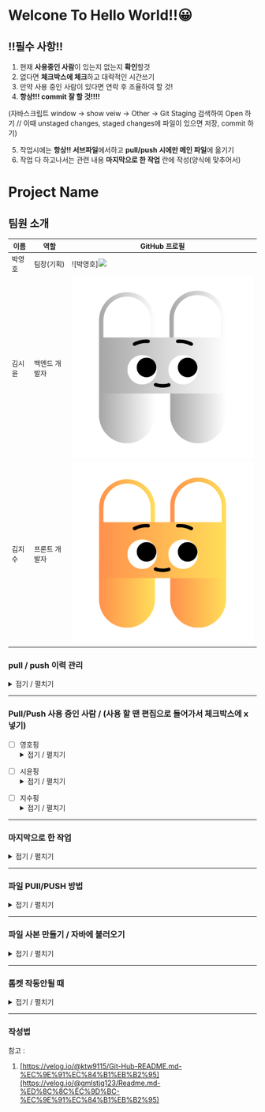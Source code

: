 # Welcone To Hello World!!😀
## ‼필수 사항‼
1. 현재 **사용중인 사람**이 있는지 없는지 **확인**할것
2. 없다면 **체크박스에 체크**하고 대략적인 시간쓰기
3. 만약 사용 중인 사람이 있다면 연락 후 조율하여 할 것!
4. **항상!!! commit 잘 할 것!!!!**

  (자바스크립트 window -> show veiw -> Other -> Git Staging 검색하여 Open 하기 // 이때 unstaged changes, staged changes에 파일이 있으면 저장, commit 하기)

5. 작업시에는 **항상!! 서브파일**에서하고 **pull/push 시에만 메인 파일**에 옮기기
6. 작업 다 하고나서는 관련 내용 **마지막으로 한 작업** 란에 작성(양식에 맞추어서)

# Project Name

## 팀원 소개

| 이름     | 역할           | GitHub 프로필                           |
|----------|----------------|-----------------------------------------|
| 박영호   | 팀장(기획)     | ![박영호]<img src="images/박영호.jpg" width="100px">     |
| 김시윤   | 백엔드 개발자   | ![김시윤](images/김시윤.png)     |
| 김지수   | 프론트 개발자   | ![김지수](images/김지수.png)      |



### pull / push 이력 관리
<details>
<summary>접기 / 펼치기</summary>

[2024-11-05 화]

1. 박영호 pull 20:00  
2. 김시윤 push 20:00  
3. 김지수 pull 20:00  

</details>


---  
### Pull/Push 사용 중인 사람 / (사용 할 땐 편집으로 들어가서 체크박스에 x 넣기)
- [ ] 영호핑 <details>
  <summary>접기 / 펼치기</summary>
  약 00:00 ~ 00:10
</details>


- [ ] 시윤핑 <details>
  <summary>접기 / 펼치기</summary>
  약 00:00 ~ 00:10
</details>


- [ ] 지수핑 <details>
  <summary>접기 / 펼치기</summary>
  약 00:00 ~ 00:10
</details>

---
### 마지막으로 한 작업
<details>
  <summary>접기 / 펼치기</summary>
  ex) 2024/10/21(월) 17:13 | 시윤핑 ==> ooo작업을 함

  1. 2024/10/21(월) 18:21 | 시윤핑 ==> 약 html 메인 파일 업로드 완료
  2. 2024/10/21(월) 18:21 | 시윤핑 ==> 약 21:40 ~ 23:40 | 다이나믹웹 프로젝트 메이븐으로 변경 => 실패... 이유 모름
  3. 2024/11/05(화) 19:53 | 시윤핑 ==> 이전 branch 삭제 및 최신 branck 업로드, 최신 홈페이지 업로드 파일 커밋 완료
  4. 2024/11/06(수) 09:32 | 시윤핑 ==> css 오류로 다시 커밋
  5. 2024/11/06(수) 18:00 | 영호핑 ==> 모두 커밋
  6. 2024/11/07(목) 09:00 | 시윤핑 ==> pull 받음
  7. 2024/11/07(목) 09:15 | 시윤핑 ==> ALL UPDATE and COMMIT
  8. 2024/11/07(목) 11:30 | 영호핑 ==> 글씨 제거
  9. 2024/11/07(목) 12:00 | 영호핑 ==> 버튼 수정 / 게시물 검색 웹 페이지 푸시
  10. 2024/11/07(목) 12:23 | 시윤핑 ==> |UPDATE|NextPostController, PrePostController |INSERT|SharedFileNumber
  11. 2024/11/07(목) 12:30 | 영호핑 ==> My_post 추가 / 내 게시물 보기 페이지 추가
  12. 
  
</details>

---
### 파일 PUll/PUSH 방법
<details>
  <summary>접기 / 펼치기</summary>
  
<파일 올리기>
1. 파일 저장
2. 프로젝트위 우클릭 -> team -> commit (레파지토리 저장)
3. 플러스 기호 2 개 눌려서 파일 아래로 내리기
4. commit 메시지 내용 무조건!!! 작성하기★★★★★★★★★★★
5. 하단 커밋하기
6. 프로젝트위 우클릭 -> team -> push to branch 하고 푸시
7. 무조건 말해주기!!!!!!★★★★★★★★★★★★

<파일 받기>
1. 프로젝트위 우클릭 -> team -> commit (레파지토리 저장)
2. 프로젝트위 우클릭 -> team -> pull(2개 중 위에꺼)
</details>

---
### 파일 사본 만들기 / 자바에 불러오기
<details>
  <summary>접기 / 펼치기</summary>
  
<사본 만들기>
1. Export - Export
2. General - File System
3. 복사할 파일 체크 후 To directory로 파일 저장 위치 체크
4. Finish

<만든 사본 자바에 불러오기>
1. import - import
2. General - File System
3. From directory에서 불러올 파일 선택하기
4. 밑에 가져올 파일 체크
5. Finish(Yes To All)
</details>


---
### 톰켓 작동안될 때
<details>
  <summary>접기 / 펼치기</summary>

1. 이클립스 화면 하단에 servers 클릭
2. 만약 없을 시 상단에 window -> show view -> servers
3. servers를 보면 톰켓이 있음. 우클릭 후 add and remove
4. Remove All 눌려서 모든 파일 좌측으로 옮기기
5. Finish
  
</details>

---
### 작성법
참고 : 
1. [https://velog.io/@ktw9115/Git-Hub-README.md-%EC%9E%91%EC%84%B1%EB%B2%95](https://velog.io/@gmlstjq123/Readme.md-%ED%8C%8C%EC%9D%BC-%EC%9E%91%EC%84%B1%EB%B2%95)
